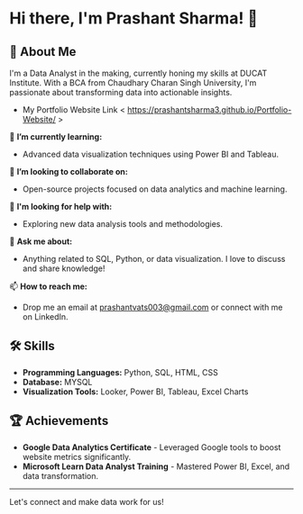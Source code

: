 # Hi there, I'm Prashant Sharma! 👋

## 🚀 About Me
I'm a Data Analyst in the making, currently honing my skills at DUCAT Institute. With a BCA from Chaudhary Charan Singh University, I'm passionate about transforming data into actionable insights.

- My Portfolio Website Link < https://prashantsharma3.github.io/Portfolio-Website/ >

🌱 **I’m currently learning:**
- Advanced data visualization techniques using Power BI and Tableau.

👯 **I’m looking to collaborate on:**
- Open-source projects focused on data analytics and machine learning.

🤝 **I'm looking for help with:**
- Exploring new data analysis tools and methodologies.

💬 **Ask me about:**
- Anything related to SQL, Python, or data visualization. I love to discuss and share knowledge!

📫 **How to reach me:**
- Drop me an email at prashantvats003@gmail.com or connect with me on LinkedIn.

## 🛠 Skills
- **Programming Languages:** Python, SQL, HTML, CSS
- **Database:** MYSQL
- **Visualization Tools:** Looker, Power BI, Tableau, Excel Charts

## 🏆 Achievements
- **Google Data Analytics Certificate** - Leveraged Google tools to boost website metrics significantly.
- **Microsoft Learn Data Analyst Training** - Mastered Power BI, Excel, and data transformation.

---

Let's connect and make data work for us!
